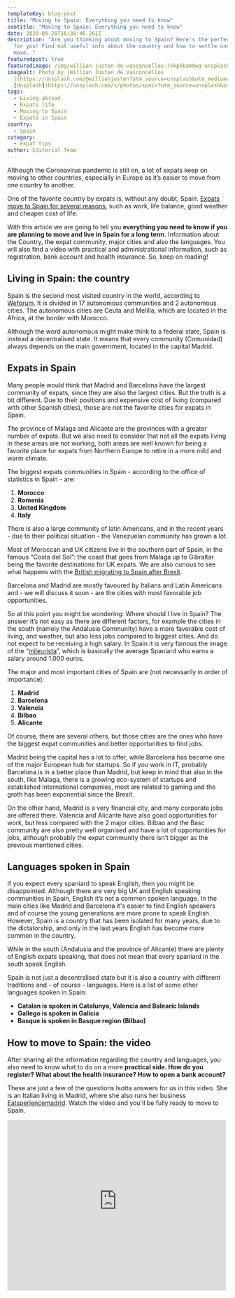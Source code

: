 ```yaml
---
templateKey: blog-post
title: "Moving to Spain: Everything you need to know"
seotitle: "Moving to Spain: Everything you need to know"
date: 2020-09-20T16:38:46.261Z
description: "Are you thinking about moving to Spain? Here's the perfect guide
  for you! Find out useful info about the country and how to settle once you
  move. "
featuredpost: true
featuredimage: /img/willian-justen-de-vasconcellos-7vkp5bam8wg-unsplash.jpg
imagealt: Photo by [Willian Justen de Vasconcellos
  ](https://unsplash.com/@willianjusten?utm_source=unsplash&utm_medium=referral&utm_content=creditCopyText)on
  [Unsplash](https://unsplash.com/s/photos/spain?utm_source=unsplash&utm_medium=referral&utm_content=creditCopyText)
tags:
  - Living abroad
  - Expats life
  - Moving to Spain
  - Expats in Spain
country:
  - Spain
category:
  - expat tips
author: Editorial Team
---
```


Although the Coronavirus pandemic is still on, a lot of expats keep on moving to other countries, especially in Europe as it’s easier to move from one country to another.

One of the favorite country by expats is, without any doubt, Spain. [Expats move to Spain for several reasons](https://www.thexpatmagazine.com/blog/2014-03-02-6-reasons-live-in-spain), such as work, life balance, good weather and cheaper cost of life.

With this article we are going to tell you **everything you need to know if you are planning to move and live in Spain for a long term**. Information about the Country, the expat community, major cities and also the languages. You will also find a video with practical and administrational information, such as registration, bank account and health insurance. So, keep on reading!

## Living in Spain: the country

Spain is the second most visited country in the world, according to [Weforum](https://www.weforum.org/agenda/2020/06/most-visited-countries-world-tourism-organization). It is divided in 17 autonomous communities and 2 autonomous cities. The autonomous cities are Ceuta and Melilla, which are located in the Africa, at the border with Morocco.

Although the word autonomous might make think to a federal state, Spain is instead a decentralised state. It means that every community (Comunidad) always depends on the main government, located in the capital Madrid.

## Expats in Spain

Many people would think that Madrid and Barcelona have the largest community of expats, since they are also the largest cities. But the truth is a bit different. Due to their positions and expensive cost of living (compared with other Spanish cities), those are not the favorite cities for expats in Spain.

The province of Malaga and Alicante are the provinces with a greater number of expats. But we also need to consider that not all the expats living in these areas are not working, both areas are well known for being a favorite place for expats from Northern Europe to retire in a more mild and warm climate.

The biggest expats communities in Spain - according to the office of statistics in Spain - are:

1. **Morocco**
2. **Romenia**
3. **United Kingdom**
4. **Italy**

There is also a large community of latin Americans, and in the recent years - due to their political situation - the Venezuelan community has grown a lot.

Most of Moroccan and UK citizens live in the southern part of Spain, in the famous “Costa del Sol”: the coast that goes from Malaga up to Gibraltar being the favorite destinations for UK expats. We are also curious to see what happens with the [British migrating to Spain after Brexit](https://www.thexpatmagazine.com/blog/2019-08-12-emigrating-to-spain-after-brexit-the-top-7-facts-you-need-to-know).

Barcelona and Madrid are mostly favoured by Italians and Latin Americans and - we will discuss it soon - are the cities with most favorable job opportunities.

So at this point you might be wondering: Where should I live in Spain? The answer it’s not easy as there are different factors, for example the cities in the south (namely the Andalusia Community) have a more favorable cost of living, and weather, but also less jobs compared to biggest cities. And do not expect to be receiving a high salary. In Spain it is very famous the image of the “[mileurista](https://en.wiktionary.org/wiki/mileurista)”, which is basically the average Spaniard who earns a salary around 1.000 euros.

The major and most important cities of Spain are (not necessarily in order of importance):

1. **Madrid**
2. **Barcelona**
3. **Valencia**
4. **Bilbao**
5. **Alicante**

Of course, there are several others, but those cities are the ones who have the biggest expat communities and better opportunities to find jobs.

Madrid being the capital has a lot to offer, while Barcelona has become one of the major European hub for startups. So if you work in IT, probably Barcelona is in a better place than Madrid, but keep in mind that also in the south, like Malaga, there is a growing eco-system of startups and established international companies, most are related to gaming and the groth has been exponential since the Brexit.

On the other hand, Madrid is a very financial city, and many corporate jobs are offered there. Valencia and Alicante have also good opportunities for work, but less compared with the 2 major cities. Bilbao and the Basc community are also pretty well organised and have a lot of opportunities for jobs, although probably the expat community there isn’t bigger as the previous mentioned cities.

## Languages spoken in Spain

If you expect every spaniard to speak English, then you might be disappointed. Although there are very big UK and English speaking communities in Spain, English it’s not a common spoken language. In the main cities like Madrid and Barcelona it's easier to find English speakers and of course the young generations are more prone to speak English. However, Spain is a country that has been isolated for many years, due to the dictatorship, and only in the last years English has become more common in the country.

While in the south (Andalusia and the province of Alicante) there are plenty of English expats speaking, that does not mean that every spaniard in the south speak English.

Spain is not just a decentralised state but it is also a country with different traditions and - of course - languages. Here is a list of some other languages spoken in Spain:

- **Catalan is spoken in Catalunya, Valencia and Balearic Islands**
- **Gallego is spoken in Galicia**
- **Basque is spoken in Basque region (Bilbao)**

## How to move to Spain: the video

After sharing all the information regarding the country and languages, you also need to know what to do on a more **practical side. How do you register? What about the health insurance? How to open a bank account?**

These are just a few of the questions Isotta answers for us in this video. She is an Italian living in Madrid, where she also runs her business [Eatsperiencemadrid](https://www.instagram.com/eatsperiencemadrid/). Watch the video and you'll be fully ready to move to Spain.

<div class="video">
  <iframe width="500" height="390" src="https://www.youtube-nocookie.com/embed/FzNZAoiKH3Y" title="Moving To Spain" frameborder="0" allow="accelerometer; autoplay; clipboard-write; encrypted-media; gyroscope; picture-in-picture" allowfullscreen></iframe>
</div>
